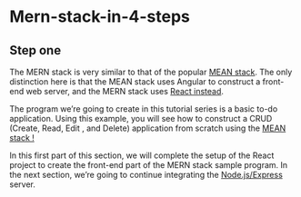 # Mern-stack-in-4-steps
## Step one

The MERN stack is very similar to that of the popular [MEAN stack](https://onurdesk.com/how-to-create-a-mern-stack-app-in-4-steps-section-1/). The only distinction here is that the MEAN stack uses Angular to construct a front-end web server, and the MERN stack uses [React instead](https://onurdesk.com/8-fascinating-reasons-people-like-react-js/).

The program we’re going to create in this tutorial series is a basic to-do application. Using this example, you will see how to construct a CRUD (Create, Read, Edit , and Delete) application from scratch using the [MEAN stack !](https://onurdesk.com/how-to-create-a-mern-stack-app-in-4-steps-section-1/)

In this first part of this section, we will complete the setup of the React project to create the front-end part of the MERN stack sample program. In the next section, we’re going to continue integrating the [Node.js/Express](https://onurdesk.com/how-to-create-a-mern-stack-app-in-4-steps-section-1/) server.
